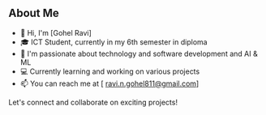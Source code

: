 ## About Me

- 👋 Hi, I'm [Gohel Ravi]
- 🎓 ICT Student, currently in my 6th semester in diploma
- 🌱 I'm passionate about technology and software development and AI & ML 
- 💻 Currently learning and working on various projects
- 📫 You can reach me at [ ravi.n.gohel811@gmail.com]

Let's connect and collaborate on exciting projects!


<!---
GohelR/GohelR is a ✨ special ✨ repository because its `README.md` (this file) appears on your GitHub profile.
You can click the Preview link to take a look at your changes.
--->
